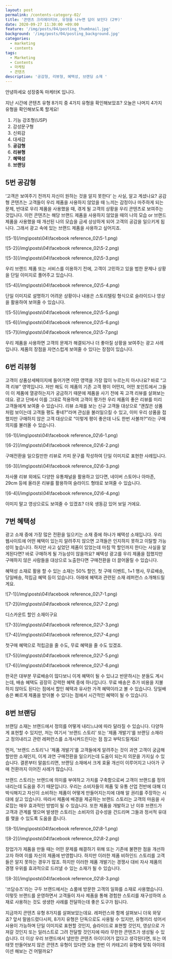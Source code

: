 ```yaml
---
layout: post
permalink: /contents-category-02/
title: '콘텐츠 크리에이티브, 유형을 나누면 답이 보인다 (2부)'
date: 2020-09-27 11:30:00 +09:00
feature: '/img/posts/04/posting_thumbnail.jpg'
background: '/img/posts/04/posting_background.jpg'
categories:
  - marketing
  - contents
tags:
  - Marketing
  - Contents
  - 마케팅
  - 콘텐츠
description: '공감형, 리뷰형, 혜택성, 브랜딩 소재 '
---
```


안녕하세요 성장중독 마케터K 입니다.

지난 시간에 콘텐츠 유형 8가지 중 4가지 유형을 확인해보았죠? 오늘은 나머지 4가지 유형을 확인해보도록 할게요!


1. 기능 강조형(USP)
2. 감성문구형
3. 신뢰감
4. 대세감  
5. **공감형**
6. **리뷰형**
7. **혜택성**
8. **브랜딩**



## 5번 공감형


 ‘고객은 보여주기 전까지 자신이 원하는 것을 알지 못한다’ 는 사실, 알고 계셨나요? 공감형 콘텐츠는 고객들이 우리 제품을 사용하지 않았을 때 느끼는 감정이나 마주하게 되는 문제, 반대로 우리 제품을 사용했을 때, 겪게 될 고객의 상황을 우리 콘텐츠로 보여주는 것입니다. 이런 콘텐츠는 해당 브랜드 제품을 사용하지 않았을 때의 나의 모습 or 브랜드 제품을 사용했을 때 개선된 나의 모습을 금세 상상하게 되어 고객의 공감을 일으키게 됩니다. 그래서 광고 속에 있는 브랜드 제품을 사용하고 싶어지죠.


![5-1](/img\posts\04\facebook reference_02\5-1.png)

![5-2](/img\posts\04\facebook reference_02\5-2.png)

![5-3](/img\posts\04\facebook reference_02\5-3.png)

우리 브랜드 제품 또는 서비스를 이용하기 전에, 고객이 고민하고 있을 법한 문제나 상황을 단일 이미지로 풀어주고 있습니다.


![5-4](/img\posts\04\facebook reference_02\5-4.png)

단일 이미지로 설명하기 어려운 상황이나 내용은 스토리텔링 형식으로 슬라이드나 영상을 활용하여 보여줄 수 있습니다.  


![5-5](/img\posts\04\facebook reference_02\5-5.png)

![5-6](/img\posts\04\facebook reference_02\5-6.png)

![5-7](/img\posts\04\facebook reference_02\5-7.png)

우리 제품을 사용하면 고객의 문제가 해결되거나 더 좋아질 상황을 보여주는 광고 사례입니다. 제품의 장점을 자연스럽게 보여줄 수 있다는 장점이 있습니다.



## 6번 리뷰형

고객이 상품상세페이지에 들어가면 어떤 영역을 가장 많이 누르는지 아시나요? 바로 “고객 리뷰” 영역입니다. 저만 해도 이 제품의 기존 고객 평이 어떤지, 어떤 포인트에서 그들이 이 제품에 열광하는지가 궁금하기 때문에 제품을 사기 전에 꼭 고객 리뷰를 살펴보는데요. 광고 단에서 이를 그대로 적용하여 고객이 평가한 우리 제품의 좋은 리뷰를 미리 고객들에게 보여줄 수 있습니다. 리뷰 소재를 보는 신규 고객들 대상으로 “괜찮은 상품처럼 보이는데 고객들 평도 좋네?”라며 관심을 불러일으킬 수 있고, 이미 우리 상품을 접했지만 구매하지 않은 고객 대상으로 “이렇게 평이 좋은데 나도 한번 사볼까?”라는 구매 의지를 불러올 수 있습니다.


![6-1](/img\posts\04\facebook reference_02\6-1.png)

![6-2](/img\posts\04\facebook reference_02\6-2.png)

구매전환을 일으킬만한 리뷰로 카피 문구를 작성하여 단일 이미지로 표현한 사례입니다.


![6-3](/img\posts\04\facebook reference_02\6-3.png)

자사몰 리뷰 외에도 다양한 유통채널을 활용하고 있다면, 네이버 스토어나 아마존, 29cm 등에 올라온 리뷰를 활용하여 슬라이드 형태로 보여줄 수 있습니다.

![6-4](/img\posts\04\facebook reference_02\6-4.png)

이미지 말고 영상으로도 보여줄 수 있겠죠? 더욱 생동감 있어 보일 거에요.



## 7번 혜택성

광고 소재 중에 가장 많은 전환을 일으키는 소재 중에 하나가 혜택성 소재입니다. 우리 웹사이트에 어떤 혜택이 있는지 알려주지 않으면 고객들은 인지하지 못하고 이탈할 가능성이 높습니다. 하지만 사고 싶었던 제품이 있었는데 마침 딱 할인까지 한다는 사실을 알게된다면? 바로 구매하게 될 가능성이 않을까요? 혜택성 광고를 우리 제품을 접했지만 구매하지 않은 사람들을 대상으로 노출한다면 구매전환을 더 끌어올릴 수 있습니다.

혜택성 소재로 활용 할 수 있는 소재는 50% 할인, 첫 구매 이벤트, 1+1 행사, 무료배송, 당일배송, 적립금 혜택 등이 있습니다. 아래에 혜택과 관련된 소재 레퍼런스 소개해드릴게요.

![7-1](/img\posts\04\facebook reference_02\7-1.png)

![7-2](/img\posts\04\facebook reference_02\7-2.png)

디스카운트 할인 소재이구요

![7-3](/img\posts\04\facebook reference_02\7-3.png)

![7-4](/img\posts\04\facebook reference_02\7-4.png)

첫구매 혜택으로 적립금을 줄 수도, 무료 혜택을 줄 수도 있겠죠.


![7-5](/img\posts\04\facebook reference_02\7-5.png)

![7-6](/img\posts\04\facebook reference_02\7-6.png)

한국은 대부분 무료배송이 많다보니 이게 혜택이 될 수 있냐고 반문하시는 분들도 계시는데, 배송 혜택도 굉장히 강력한 혜택 중에 하나입니다. 무료 배송은 추가 비용을 지불하지 않아도 된다는 점에서 할인 혜택과 유사한 가격 혜택이라고 볼 수 있습니다. 당일배송은 빠르게 제품을 받아볼 수 있다는 점에서 시간적인 혜택이 될 수 있습니다.     



## 8번 브랜딩
브랜딩 소재는 브랜드에서 정의를 어떻게 내리느냐에 따라 달라질 수 있습니다. 다양하게 표현할 수 있지만, 저는 여기서 '브랜드 스토리' 또는 '제품 개발기'를 브랜딩 소재라고 정의내리고 관련 레퍼런스를 소개시켜드린다는 점 참고 부탁드릴게요!

먼저, '브랜드 스토리'나 '제품 개발기'를 고객들에게 알려주는 것이 과연 고객이 궁금해할만한 소재인지, 이게 과연 구매전환을 일으키는데 도움이 되는지 의문을 가지실 수 있습니다. 결론부터 말씀드리면, 브랜딩 소재에서 크게 효율 개선이 이루어지고 나아가 구매 전환까지 이어진 사례가 많습니다.

브랜드 스토리는 브랜드에 의미를 부여하고 가치를 구축함으로써 고객이 브랜드를 정의내리는데 도움을 주기 때문입니다. 우리는 소비자들이 제품 및 유통 산업 전반에 대해 더 박식해지고 자신이 소비하는 제품이 어떻게 만들어지는지에 대해 알 권리를 주장하는 시대에 살고 있습니다. 따라서 제품에 배경을 제공하는 브랜드 스토리는 고객의 마음을 사로잡는 매우 효과적인 방법이 될 수 있습니다. 또한 제품을 개발하고 난 이후 브랜드가 고객과 관계를 맺으며 발생한 스토리는 소비자의 감수성을 건드리며 그들과 정서적 유대를 맺을 수 있도록 도움을 줍니다.

![8-1](/img\posts\04\facebook reference_02\8-1.png)

![8-2](/img\posts\04\facebook reference_02\8-2.png)


창업가가 제품을 만들 때는 어떤 문제를 해결하기 위해 또는 기존에 불편한 점을 개선하고자 하여 이를 자신의 제품에 반영합니다. 하지만 이러한 제품 비하인드 스토리를 고객들은 알지 못하는 경우가 많죠. 하지만 이러한 제품 개발기는 경쟁사 대비 자사 제품의 경쟁 우위를 효과적으로 드러낼 수 있는 소재가 될 수 있습니다.

![8-3](/img\posts\04\facebook reference_02\8-3.png)

'쓰담슈즈'라는 구두 브랜드에서는 쇼룸에 방문한 고객의 일화를 소재로 사용했습니다. 이렇듯 브랜드를 운영하면서 고객들이 자사 제품을 통해 경험한 스토리를 재구성하여 소재로 사용하는 것도 생생한 사례를 전달하는데 좋은 도구가 됩니다.

지금까지 콘텐츠 유형 8가지를 살펴보았는데요. 레퍼런스와 함께 살펴보니 더욱 와닿죠? 앞서 말씀드렸다시피, 8가지 유형은 단독으로도 사용될 수 있지만, 유형끼리 섞어서 사용이 가능하며 단일 이미지로 표현할 것인지, 슬라이드로 표현할 것인지, 영상으로 가져갈 것인지 또는 일러스트로 그려 전달할 것인지에 따라 무한한 콘텐츠가 생성될 수 있습니다. 더 이상 우리 브랜드에서 낼만한 콘텐츠 아이디어가 없다고 생각된다면, 또는 여태껏 만들어보지 않은 콘텐츠 유형이 있다면 오늘 한번 이 카테고리 유형에 맞춰 아이데이션 해보는 건 어떨까요?
